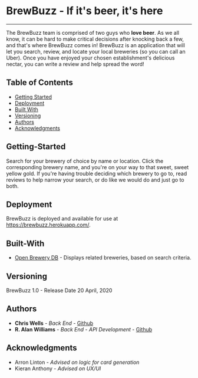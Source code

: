 # BrewBuzz - If it's beer, it's here
---
The BrewBuzz team is comprised of two guys who **love beer**. As we all know, it can be hard to make critical decisions after knocking back a few, and that's where BrewBuzz comes in! BrewBuzz is an application that will let you search, review, and locate your local breweries (so you can call an Uber). Once you have enjoyed your chosen establishment's delicious nectar, you can write a review and help spread the word!

## Table of Contents
* [Getting Started](#getting-started) 
* [Deployment](#deployment) 
* [Built With](#built-with)
* [Versioning](#versioning)
* [Authors](#authors)
* [Acknowledgments](#acknowledgments)

## Getting-Started

Search for your brewery of choice by name or location. Click the corresponding brewery name, and you're on your way to that sweet, sweet yellow gold. If you're having trouble deciding which brewery to go to, read reviews to help narrow your search, or do like we would do and just go to both.

## Deployment

BrewBuzz is deployed and available for use at https://brewbuzz.herokuapp.com/.

## Built-With

* [Open Brewery DB](https://www.openbrewerydb.org/) - Displays related breweries, based on search criteria.

## Versioning

BrewBuzz 1.0 - Release Date 20 April, 2020

## Authors

* **Chris Wells** - *Back End* - [Github](https://github.com/chriswells1995)
* **R. Alan Williams** - *Back End - API Development* - [Github](https://github.com/rwilliams01101)

## Acknowledgments

* Arron Linton - *Advised on logic for card generation*
* Kieran Anthony - *Advised on UX/UI*
